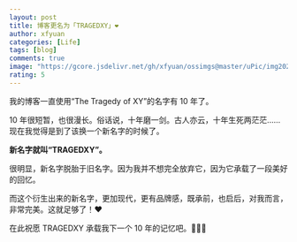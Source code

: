```yaml
---
layout: post
title: 博客更名为「TRAGEDXY」❤️
author: xfyuan
categories: [Life]
tags: [blog]
comments: true
image: "https://gcore.jsdelivr.net/gh/xfyuan/ossimgs@master/uPic/img20230210.jpeg"
rating: 5
---
```


我的博客一直使用“The Tragedy of XY”的名字有 10 年了。

10 年很短暂，也很漫长。俗话说，十年磨一剑。古人亦云，十年生死两茫茫……现在我觉得是到了该换一个新名字的时候了。

**新名字就叫“TRAGEDXY”。**

很明显，新名字脱胎于旧名字。因为我并不想完全放弃它，因为它承载了一段美好的回忆。

而这个衍生出来的新名字，更加现代，更有品牌感，既承前，也启后，对我而言，非常完美。这就足够了！❤️

在此祝愿 TRAGEDXY 承载我下一个 10 年的记忆吧。👏👏👏
